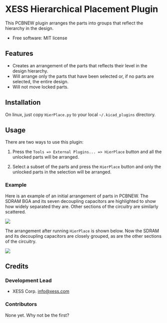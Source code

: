 # XESS Hierarchical Placement Plugin

This PCBNEW plugin arranges the parts into groups that reflect
the hierarchy in the design.

* Free software: MIT license


## Features

* Creates an arrangement of the parts that reflects their level in the design hierarchy.
* Will arrange only the parts that have been selected or, if no parts are selected, the entire design.
* Will not move locked parts.


## Installation

On linux, just copy `HierPlace.py` to your local `~/.kicad_plugins` directory.


## Usage

There are two ways to use this plugin:

1. Press the `Tools => External Plugins... => HierPlace` button and all the unlocked
   parts will be arranged.

2. Select a subset of the parts and press the `HierPlace` button and only the unlocked
   parts in the selection will be arranged.

### Example

Here is an example of an initial arrangement of parts in PCBNEW.
The SDRAM BGA and its seven decoupling capacitors are highlighted to show
how widely separated they are. Other sections of the circuitry are similarly scattered.

![](initial_placement.png)

The arrangement after running `HierPlace` is shown below.
Now the SDRAM and its decoupling capacitors are closely grouped, as are the
other sections of the circuitry.

![](hierarchical_placement.png)


## Credits

### Development Lead

* XESS Corp. <info@xess.com>

### Contributors

None yet. Why not be the first?
